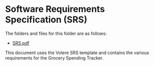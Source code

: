 # Software Requirements Specification (SRS)

The folders and files for this folder are as follows:

- [SRS.pdf](SRS.pdf)

This document uses the Volere SRS template and contains the various requirements for the Grocery Spending Tracker.
